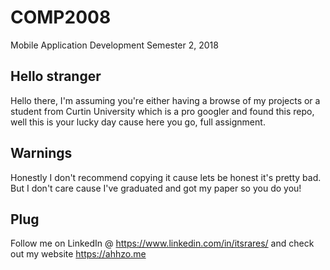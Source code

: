 # COMP2008
Mobile Application Development Semester 2, 2018

## Hello stranger 

Hello there, I'm assuming you're either having a browse of my projects or a student from Curtin University which is a pro googler and found this repo, well this is your lucky day cause here you go, full assignment.

## Warnings

Honestly I don't recommend copying it cause lets be honest it's pretty bad. But I don't care cause I've graduated and got my paper so you do you!

## Plug

Follow me on LinkedIn @ https://www.linkedin.com/in/itsrares/ and check out my website https://ahhzo.me



